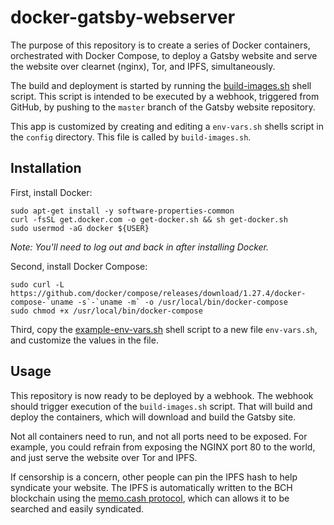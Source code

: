 # docker-gatsby-webserver

The purpose of this repository is to create a series of Docker containers, orchestrated with Docker Compose, to deploy a Gatsby website and serve the website over clearnet (nginx), Tor, and IPFS, simultaneously.

The build and deployment is started by running the [build-images.sh](./config/build-images.sh) shell script. This script is intended to be executed by a webhook, triggered from GitHub, by pushing to the `master` branch of the Gatsby website repository.

This app is customized by creating and editing a `env-vars.sh` shells script in the `config` directory. This file is called by `build-images.sh`.

## Installation
First, install Docker:
```
sudo apt-get install -y software-properties-common
curl -fsSL get.docker.com -o get-docker.sh && sh get-docker.sh
sudo usermod -aG docker ${USER}
```

*Note: You'll need to log out and back in after installing Docker.*

Second, install Docker Compose:
```
sudo curl -L https://github.com/docker/compose/releases/download/1.27.4/docker-compose-`uname -s`-`uname -m` -o /usr/local/bin/docker-compose
sudo chmod +x /usr/local/bin/docker-compose
```

Third, copy the [example-env-vars.sh](./config/example-env-vars.sh) shell script to a new file `env-vars.sh`, and customize the values in the file.

## Usage
This repository is now ready to be deployed by a webhook. The webhook should trigger execution of the `build-images.sh` script. That will build and deploy the containers, which will download and build the Gatsby site.

Not all containers need to run, and not all ports need to be exposed. For example, you could refrain from exposing the NGINX port 80 to the world, and just serve the website over Tor and IPFS.

If censorship is a concern, other people can pin the IPFS hash to help syndicate your website. The IPFS is automatically written to the BCH blockchain using the [memo.cash protocol](https://memo.cash/protocol), which can allows it to be searched and easily syndicated.

